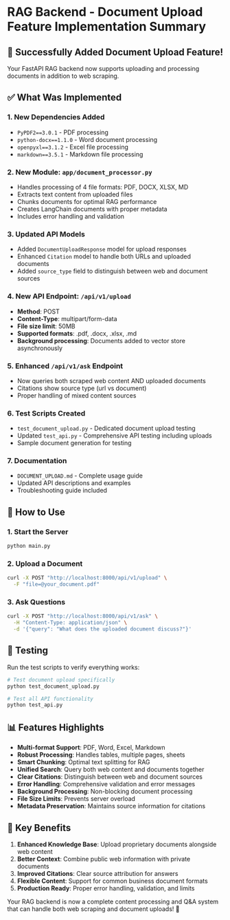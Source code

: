 # RAG Backend - Document Upload Feature Implementation Summary

## 🎉 Successfully Added Document Upload Feature!

Your FastAPI RAG backend now supports uploading and processing documents in addition to web scraping.

## ✅ What Was Implemented

### 1. **New Dependencies Added**
- `PyPDF2==3.0.1` - PDF processing
- `python-docx==1.1.0` - Word document processing  
- `openpyxl==3.1.2` - Excel file processing
- `markdown==3.5.1` - Markdown file processing

### 2. **New Module: `app/document_processor.py`**
- Handles processing of 4 file formats: PDF, DOCX, XLSX, MD
- Extracts text content from uploaded files
- Chunks documents for optimal RAG performance
- Creates LangChain documents with proper metadata
- Includes error handling and validation

### 3. **Updated API Models**
- Added `DocumentUploadResponse` model for upload responses
- Enhanced `Citation` model to handle both URLs and uploaded documents
- Added `source_type` field to distinguish between web and document sources

### 4. **New API Endpoint: `/api/v1/upload`**
- **Method**: POST
- **Content-Type**: multipart/form-data
- **File size limit**: 50MB
- **Supported formats**: .pdf, .docx, .xlsx, .md
- **Background processing**: Documents added to vector store asynchronously

### 5. **Enhanced `/api/v1/ask` Endpoint**
- Now queries both scraped web content AND uploaded documents
- Citations show source type (url vs document)
- Proper handling of mixed content sources

### 6. **Test Scripts Created**
- `test_document_upload.py` - Dedicated document upload testing
- Updated `test_api.py` - Comprehensive API testing including uploads
- Sample document generation for testing

### 7. **Documentation**
- `DOCUMENT_UPLOAD.md` - Complete usage guide
- Updated API descriptions and examples
- Troubleshooting guide included

## 🚀 How to Use

### 1. Start the Server
```bash
python main.py
```

### 2. Upload a Document
```bash
curl -X POST "http://localhost:8000/api/v1/upload" \
  -F "file=@your_document.pdf"
```

### 3. Ask Questions
```bash
curl -X POST "http://localhost:8000/api/v1/ask" \
  -H "Content-Type: application/json" \
  -d '{"query": "What does the uploaded document discuss?"}'
```

## 🧪 Testing

Run the test scripts to verify everything works:

```bash
# Test document upload specifically
python test_document_upload.py

# Test all API functionality
python test_api.py
```

## 📊 Features Highlights

- **Multi-format Support**: PDF, Word, Excel, Markdown
- **Robust Processing**: Handles tables, multiple pages, sheets
- **Smart Chunking**: Optimal text splitting for RAG
- **Unified Search**: Query both web content and documents together
- **Clear Citations**: Distinguish between web and document sources
- **Error Handling**: Comprehensive validation and error messages
- **Background Processing**: Non-blocking document processing
- **File Size Limits**: Prevents server overload
- **Metadata Preservation**: Maintains source information for citations

## 🎯 Key Benefits

1. **Enhanced Knowledge Base**: Upload proprietary documents alongside web content
2. **Better Context**: Combine public web information with private documents
3. **Improved Citations**: Clear source attribution for answers
4. **Flexible Content**: Support for common business document formats
5. **Production Ready**: Proper error handling, validation, and limits

Your RAG backend is now a complete content processing and Q&A system that can handle both web scraping and document uploads! 🎉
